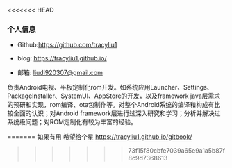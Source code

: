 <<<<<<< HEAD
### 个人信息

- Github:https://github.com/tracyliu1 

- blog: https://tracyliu1.github.io/

- 邮箱: liudi920307@gmail.com

  

负责Android电视、平板定制化rom开发。如系统应用Launcher、Settings、PackageInstaller、SystemUI、AppStore的开发，以及framework java层需求的预研和实现，rom编译、ota包制作等。对整个Android系统的编译和构成有比较全面的认识；对Android framework层进行过深入研究和学习；分析并解决过系统级问题；对ROM定制化有较为丰富的经验。



=======
如果有用 希望给个星
https://tracyliu1.github.io/gitbook/
>>>>>>> 73f15f80cbfe7039a65e9a1a5b87f8c9d7368613
